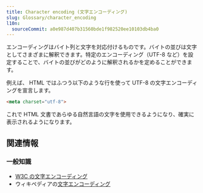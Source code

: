 ```yaml
---
title: Character encoding (文字エンコーディング)
slug: Glossary/character_encoding
l10n:
  sourceCommit: a0e987d407b31560bde1f982520ee10103db4ba0
---
```


エンコーディングはバイト列と文字を対応付けるものです。バイトの並びは文字としてさまざまに解釈できます。特定のエンコーディング（UTF-8 など）を設定することで、バイトの並びがどのように解釈されるかを定めることができます。

例えば、 HTML ではふつう以下のような行を使って UTF-8 の文字エンコーディングを宣言します。

```html
<meta charset="utf-8">
```

これで HTML 文書であらゆる自然言語の文字を使用できるようになり、確実に表示されるようになります。

## 関連情報

### 一般知識

- [W3C の文字エンコーディング](https://www.w3.org/International/articles/definitions-characters/)
- ウィキペディアの[文字エンコーディング](https://ja.wikipedia.org/wiki/文字エンコーディング)
